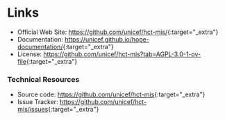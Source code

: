 # Links

[//]: # ([![CI]&#40;https://github.com/unicef/hope/actions/workflows/ci.yml/badge.svg?branch=develop&event=push&#41;]&#40;https://github.com/unicef/hope/actions/workflows/ci.yml&#41;)
[//]: # ([![codecov]&#40;https://codecov.io/gh/unicef/hct-mis/graph/badge.svg?token=kAuZEX5k5o&#41;]&#40;https://codecov.io/gh/unicef/hope&#41;)
[//]: # ([![Docker]&#40;https://img.shields.io/docker/pulls/unicef/hope&#41;]&#40;https://hub.docker.com/repository/docker/unicef/hope/tags&#41;)

[//]: # ([![Lint]&#40;https://github.com/unicef/hope/actions/workflows/lint.yml/badge.svg&#41;]&#40;https://github.com/unicef/hope/actions/workflows/lint.yml&#41;)
[//]: # ([![License]&#40;https://img.shields.io/badge/dynamic/toml?url=https%3A%2F%2Fraw.githubusercontent.com%2Funicef%2Fhope%2Fdevelop%2Fpyproject.toml&query=project.license.text&label=license&#41;]&#40;https://github.com/unicef/hope?tab=License-1-ov-file&#41;)



- Official Web Site: <https://github.com/unicef/hct-mis/>{:target="_extra"}
- Documentation: <https://unicef.github.io/hope-documentation/>{:target="_extra"}
- License: <https://github.com/unicef/hct-mis?tab=AGPL-3.0-1-ov-file>{:target="_extra"}


### Technical Resources

- Source code: <https://github.com/unicef/hct-mis>{:target="_extra"}
- Issue Tracker: <https://github.com/unicef/hct-mis/issues>{:target="_extra"}
